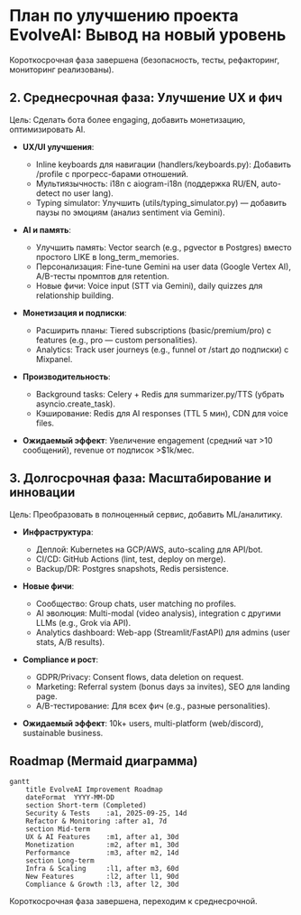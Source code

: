 # План по улучшению проекта EvolveAI: Вывод на новый уровень

Короткосрочная фаза завершена (безопасность, тесты, рефакторинг, мониторинг реализованы).

## 2. Среднесрочная фаза: Улучшение UX и фич
Цель: Сделать бота более engaging, добавить монетизацию, оптимизировать AI.

- **UX/UI улучшения**:
  - Inline keyboards для навигации (handlers/keyboards.py): Добавить /profile с прогресс-барами отношений.
  - Мультиязычность: i18n с aiogram-i18n (поддержка RU/EN, auto-detect по user lang).
  - Typing simulator: Улучшить (utils/typing_simulator.py) — добавить паузы по эмоциям (анализ sentiment via Gemini).

- **AI и память**:
  - Улучшить память: Vector search (e.g., pgvector в Postgres) вместо простого LIKE в long_term_memories.
  - Персонализация: Fine-tune Gemini на user data (Google Vertex AI), A/B-тесты промптов для retention.
  - Новые фичи: Voice input (STT via Gemini), daily quizzes для relationship building.

- **Монетизация и подписки**:
  - Расширить планы: Tiered subscriptions (basic/premium/pro) с features (e.g., pro — custom personalities).
  - Analytics: Track user journeys (e.g., funnel от /start до подписки) с Mixpanel.

- **Производительность**:
  - Background tasks: Celery + Redis для summarizer.py/TTS (убрать asyncio.create_task).
  - Кэширование: Redis для AI responses (TTL 5 мин), CDN для voice files.

- **Ожидаемый эффект**: Увеличение engagement (средний чат >10 сообщений), revenue от подписок >$1k/мес.

## 3. Долгосрочная фаза: Масштабирование и инновации
Цель: Преобразовать в полноценный сервис, добавить ML/аналитику.

- **Инфраструктура**:
  - Деплой: Kubernetes на GCP/AWS, auto-scaling для API/bot.
  - CI/CD: GitHub Actions (lint, test, deploy on merge).
  - Backup/DR: Postgres snapshots, Redis persistence.

- **Новые фичи**:
  - Сообщество: Group chats, user matching по profiles.
  - AI эволюция: Multi-modal (video analysis), integration с другими LLMs (e.g., Grok via API).
  - Analytics dashboard: Web-app (Streamlit/FastAPI) для admins (user stats, A/B results).

- **Compliance и рост**:
  - GDPR/Privacy: Consent flows, data deletion on request.
  - Marketing: Referral system (bonus days за invites), SEO для landing page.
  - A/B-тестирование: Для всех фич (e.g., разные personalities).

- **Ожидаемый эффект**: 10k+ users, multi-platform (web/discord), sustainable business.

## Roadmap (Mermaid диаграмма)
```mermaid
gantt
    title EvolveAI Improvement Roadmap
    dateFormat  YYYY-MM-DD
    section Short-term (Completed)
    Security & Tests    :a1, 2025-09-25, 14d
    Refactor & Monitoring :after a1, 7d
    section Mid-term
    UX & AI Features    :m1, after a1, 30d
    Monetization        :m2, after m1, 30d
    Performance         :m3, after m2, 14d
    section Long-term
    Infra & Scaling     :l1, after m3, 60d
    New Features        :l2, after l1, 90d
    Compliance & Growth :l3, after l2, 30d
```

Короткосрочная фаза завершена, переходим к среднесрочной.